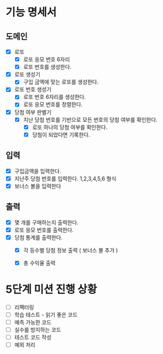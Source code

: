 # 기능 명세서

## 도메인
- [x] 로또
  - [x] 로또 응모 번호 6자리
  - [x] 로또 번호를 생성한다.
- [x] 로또 생성기
  - [x] 구입 금액에 맞는 로또를 생성한다.
- [x] 로또 번호 생성기
  - [x] 로또 번호 6자리를 생성한다.
  - [x] 로또 응모 번호를 정렬한다.
- [x] 당첨 여부 판별기
  - [x] 지난 당첨 번호를 기반으로 모든 번호의 당첨 여부를 확인한다.
    - [x] 로또 하나의 당첨 여부를 확인한다.
    - [x] 당첨이 되었다면 기록한다.
## 입력
- [x] 구입금액을 입력한다.
- [x] 지난주 당첨 번호를 입력한다. 1,2,3,4,5,6 형식
- [x] 보너스 볼을 입력한다
## 출력
- [x] 몇 개를 구매하는지 출력한다.
- [x] 로또 응모 번호를 출력한다.
- [x] 당첨 통계를 출력한다.
  - [x] 각 등수별 당첨 정보 출력 ( 보너스 볼 추가 )
  - [x] 총 수익율 출력


# 5단계 미션 진행 상황
- [ ] 리팩터링
- [ ] 학습 테스트  - 읽기 좋은 코드
- [ ] 예측 가능한 코드
- [ ] 실수를 방지하는 코드
- [ ] 테스트 코드 작성
- [ ] 예외 처리
